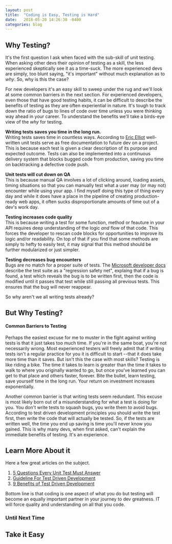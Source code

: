 ```yaml
---
layout: post
title:  "Coding is Easy, Testing is Hard"
date:   2018-05-20 14:26:30 -0400
categories: blog
---
```


## Why Testing?

It's the first question I ask when faced with the sub-skill of unit testing. When asking other devs their opinion of testing as a skill, the less experienced skeptically see it as a time-suck. The more experienced devs are simply, too blunt saying, "it's important" without much explanation as to *why*. So, why is this the case?

For new developers it's an easy skill to sweep under the rug and we'll look at some common barriers in the next section. For experienced developers, even those that have good testing habits, it can be difficult to describe the benefits of testing as they are often experiential in nature. It's tough to track down the ratio of bugs to lines of code over time unless you were thinking way ahead in your career. To understand the benefits we'll take a birds-eye view of the *why* for testing.

**Writing tests saves you time in the long run.**  
Writing tests saves time in countless ways. According to [Eric Elliot](https://medium.com/javascript-scene/what-every-unit-test-needs-f6cd34d9836d) well-written unit tests serve as free documentation to future dev on a project. This is because each test is given a clear description of its purpose and expected outcome.
Tests can also be implemented into a continuous delivery system that blocks bugged code from production, saving you time on backtracking a defective code push.

**Unit tests will cut down on QA**  
This is because manual QA involves a lot of clicking around, loading assets, timing situations so that you can manually test what a user may (or may not) encounter while using your app. I find myself doing this type of thing every day and while it does have a place in the pipeline of creating production-ready web apps, it often sucks disproportionate amounts of time out of a dev's work day.

**Testing increases code quality**  
This is because writing a test for some function, method or feauture in your API requires deep understanding of the logic *and* flow of that code. This forces the developer to rescan code blocks for opportunities to improve its logic and/or readability. On top of that if you find that some methods are simply to hefty to easily test, it may signal that this method should be further modularized or just simpler.

**Testing decreases bug encounters**  
Bugs are no match for a proper suite of tests. The [Microsoft developer docs](https://msdn.microsoft.com/en-us/library/aa730844(v=vs.80)) describe the test suite as a "regression safety net", explaing that if a bug is found, a test which reveals the bug is to be written first, then the code is modified until it passes that test while still passing all previous tests. This ensures that the bug will never reappear.

So why aren't we all writing tests already?

## But Why Testing?
#### Common Barriers to Testing
 Perhaps the easiest excuse for me to muster in the fight against writing tests is that it just takes too much time. If you're in the same boat, you're not necessarily wrong. Most experienced testers will freely admit that if writing tests isn't a regular practice for you it is difficult to start --that it does take more time than it saves. But isn't this the case with most skills? Testing is like riding a bike. The time it takes to learn is greater than the time it takes to walk to where you originally wanted to go, but once you've learned you can get to that place and others faster, forever. Bite the bullet, learn testing, save yourself time in the long run. Your return on investment increases exponentially.

 Another common barrier is that writing tests seem redundant. This excuse is most likely born out of a misunderstanding for what a test is doing for you. You don't write tests to squash bugs, you write them to avoid bugs. According to test driven development principles you should write the test first, then write the code that will  actually be tested. So, if the tests are written well, the time you end up saving is time you'll never know you gained. This is why many devs, when first asked, can't explain the immediate benefits of testing. It's an experience.

## Learn More About it
Here a few great articles on the subject.

1. [5 Questions Every Unit Test Must Answer](https://medium.com/javascript-scene/what-every-unit-test-needs-f6cd34d9836d)
2. [Guideline For Test Driven Development](https://msdn.microsoft.com/en-us/library/aa730844(v=vs.80))
3. [9 Benefits of Test Driven Development](https://www.madetech.com/blog/9-benefits-of-test-driven-development)

Bottom line is that coding is one aspect of what you do but testing will become an equally important partner in your journey to dev greatness. IT will force quality and understanding on all that you code.



### Until Next Time

## Take it Easy
